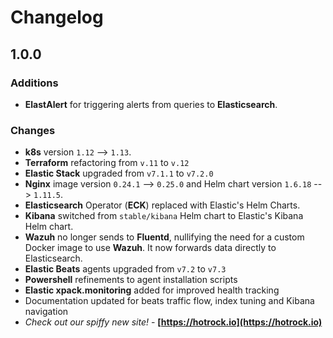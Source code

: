 # Changelog

## 1.0.0

### Additions

+ **ElastAlert** for triggering alerts from queries to **Elasticsearch**.

### Changes

+ **k8s** version `1.12` --> `1.13`.
+ **Terraform** refactoring from `v.11` to `v.12`
+ **Elastic Stack** upgraded from `v7.1.1` to `v7.2.0`
+ **Nginx** image version `0.24.1` --> `0.25.0` and Helm chart version `1.6.18` --> `1.11.5`.
+ **Elasticsearch** Operator (**ECK**) replaced with Elastic's Helm Charts.
+ **Kibana** switched from `stable/kibana` Helm chart to Elastic's Kibana Helm chart.
+ **Wazuh** no longer sends to **Fluentd**, nullifying the need for a custom Docker image to use **Wazuh**. It now forwards data directly to Elasticsearch.
+ **Elastic Beats** agents upgraded from `v7.2` to `v7.3`
+ **Powershell** refinements to agent installation scripts
+ **Elastic xpack.monitoring** added for improved health tracking
+ Documentation updated for beats traffic flow, index tuning and Kibana navigation
+ _Check out our spiffy new site!_ - **[https://hotrock.io](https://hotrock.io)**
